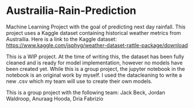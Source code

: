 # Austrailia-Rain-Prediction
Machine Learning Project with the goal of predicting next day rainfall. This project uses a Kaggle dataset containing historical weather metrics from Austrailia. Here is a link to the Kaggle dataset: https://www.kaggle.com/jsphyg/weather-dataset-rattle-package/download

This is a WIP project. At the time of writing this, the dataset has been fully cleaned and is ready for model implementation, however no models have been created yet. While this is a group project, the jupyter notebook in the notebook is an original work by myself. I used the datacleaning to write a new .csv which my team will use to create their own models. 

This is a group project with the following team: Jack Beck, Jordan Waldroop, Anuraag Hooda, Dria Fabrizio
